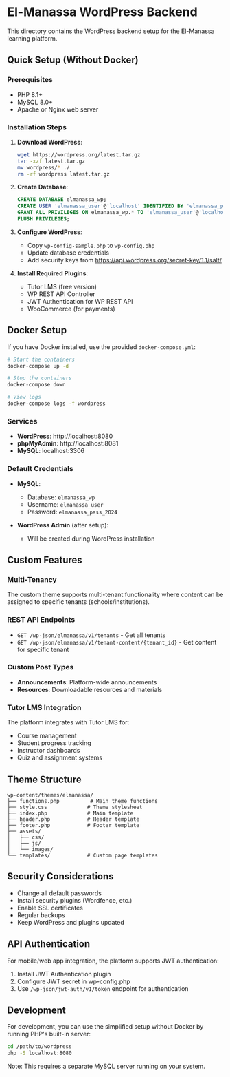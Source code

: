# El-Manassa WordPress Backend

This directory contains the WordPress backend setup for the El-Manassa learning platform.

## Quick Setup (Without Docker)

### Prerequisites
- PHP 8.1+
- MySQL 8.0+
- Apache or Nginx web server

### Installation Steps

1. **Download WordPress**:
   ```bash
   wget https://wordpress.org/latest.tar.gz
   tar -xzf latest.tar.gz
   mv wordpress/* ./
   rm -rf wordpress latest.tar.gz
   ```

2. **Create Database**:
   ```sql
   CREATE DATABASE elmanassa_wp;
   CREATE USER 'elmanassa_user'@'localhost' IDENTIFIED BY 'elmanassa_pass_2024';
   GRANT ALL PRIVILEGES ON elmanassa_wp.* TO 'elmanassa_user'@'localhost';
   FLUSH PRIVILEGES;
   ```

3. **Configure WordPress**:
   - Copy `wp-config-sample.php` to `wp-config.php`
   - Update database credentials
   - Add security keys from https://api.wordpress.org/secret-key/1.1/salt/

4. **Install Required Plugins**:
   - Tutor LMS (free version)
   - WP REST API Controller
   - JWT Authentication for WP REST API
   - WooCommerce (for payments)

## Docker Setup

If you have Docker installed, use the provided `docker-compose.yml`:

```bash
# Start the containers
docker-compose up -d

# Stop the containers
docker-compose down

# View logs
docker-compose logs -f wordpress
```

### Services

- **WordPress**: http://localhost:8080
- **phpMyAdmin**: http://localhost:8081
- **MySQL**: localhost:3306

### Default Credentials

- **MySQL**:
  - Database: `elmanassa_wp`
  - Username: `elmanassa_user`
  - Password: `elmanassa_pass_2024`

- **WordPress Admin** (after setup):
  - Will be created during WordPress installation

## Custom Features

### Multi-Tenancy
The custom theme supports multi-tenant functionality where content can be assigned to specific tenants (schools/institutions).

### REST API Endpoints

- `GET /wp-json/elmanassa/v1/tenants` - Get all tenants
- `GET /wp-json/elmanassa/v1/tenant-content/{tenant_id}` - Get content for specific tenant

### Custom Post Types

- **Announcements**: Platform-wide announcements
- **Resources**: Downloadable resources and materials

### Tutor LMS Integration

The platform integrates with Tutor LMS for:
- Course management
- Student progress tracking
- Instructor dashboards
- Quiz and assignment systems

## Theme Structure

```
wp-content/themes/elmanassa/
├── functions.php          # Main theme functions
├── style.css             # Theme stylesheet
├── index.php             # Main template
├── header.php            # Header template
├── footer.php            # Footer template
├── assets/
│   ├── css/
│   ├── js/
│   └── images/
└── templates/            # Custom page templates
```

## Security Considerations

- Change all default passwords
- Install security plugins (Wordfence, etc.)
- Enable SSL certificates
- Regular backups
- Keep WordPress and plugins updated

## API Authentication

For mobile/web app integration, the platform supports JWT authentication:

1. Install JWT Authentication plugin
2. Configure JWT secret in wp-config.php
3. Use `/wp-json/jwt-auth/v1/token` endpoint for authentication

## Development

For development, you can use the simplified setup without Docker by running PHP's built-in server:

```bash
cd /path/to/wordpress
php -S localhost:8080
```

Note: This requires a separate MySQL server running on your system.
